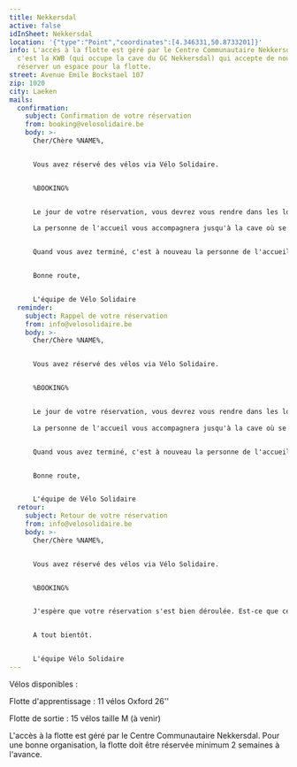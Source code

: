 ```yaml
---
title: Nekkersdal
active: false
idInSheet: Nekkersdal
location: '{"type":"Point","coordinates":[4.346331,50.8733201]}'
info: L'accès à la flotte est géré par le Centre Communautaire Nekkersdal et
  c'est la KWB (qui occupe la cave du GC Nekkersdal) qui accepte de nous
  réserver un espace pour la flotte.
street: Avenue Emile Bockstael 107
zip: 1020
city: Laeken
mails:
  confirmation:
    subject: Confirmation de votre réservation
    from: booking@velosolidaire.be
    body: >-
      Cher/Chère %NAME%,


      Vous avez réservé des vélos via Vélo Solidaire.


      %BOOKING%


      Le jour de votre réservation, vous devrez vous rendre dans les locaux du Gemeenschapcentrum Nekkersdal, vous présenter à l'accueil et demander l'accès aux vélos solidaires en mentionnant votre nom et votre association.
       
      La personne de l'accueil vous accompagnera jusqu'à la cave où se trouve la flotte de Vélo Solidaire.


      Quand vous avez terminé, c'est à nouveau la personne de l'accueil qui vous donnera accès à la cave. Remettez les vélos à leur place et si un vélo était défectueux, rangez le dans l'espace prévu à cet effet et dites le nous!


      Bonne route, 


      L'équipe de Vélo Solidaire
  reminder:
    subject: Rappel de votre réservation
    from: info@velosolidaire.be
    body: >-
      Cher/Chère %NAME%,


      Vous avez réservé des vélos via Vélo Solidaire.


      %BOOKING%


      Le jour de votre réservation, vous devrez vous rendre dans les locaux du Gemeenschapcentrum Nekkersdal, vous présenter à l'accueil et demander l'accès aux vélos solidaires en mentionnant votre nom et votre association.
       
      La personne de l'accueil vous accompagnera jusqu'à la cave où se trouve la flotte de Vélo Solidaire.


      Quand vous avez terminé, c'est à nouveau la personne de l'accueil qui vous donnera accès à la cave. Remettez les vélos à leur place et si un vélo était défectueux, rangez le dans l'espace prévu à cet effet et dites le nous!


      Bonne route, 


      L'équipe de Vélo Solidaire
  retour:
    subject: Retour de votre réservation
    from: info@velosolidaire.be
    body: >-
      Cher/Chère %NAME%,


      Vous avez réservé des vélos via Vélo Solidaire.


      %BOOKING%


      J'espère que votre réservation s'est bien déroulée. Est-ce que certains vélos ont été endommagés? Veuillez dans ce cas nous transmettre décrire les problèmes détectés par retour de cet Email pour que nous puissions au plus vite les réparer. 


      A tout bientôt.


      L'équipe Vélo Solidaire
---
```

V﻿élos disponibles :

F﻿lotte d'apprentissage : 11 vélos Oxford 26''

F﻿lotte de sortie : 15 vélos taille M (à venir)

L'accès à la flotte est géré par le Centre Communautaire Nekkersdal.
Pour une bonne organisation, la flotte doit être réservée minimum 2 semaines à l'avance.